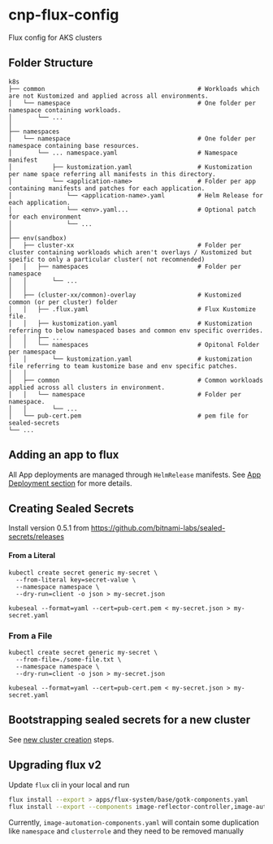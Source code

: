 # cnp-flux-config
Flux config for AKS clusters

## Folder Structure


    k8s
    ├── common                                          # Workloads which are not Kustomized and applied across all environments.
    │   └── namespace                                   # One folder per namespace containing workloads.
    │       └── ...
    │       
    ├── namespaces                                     
    │   └── namespace                                   # One folder per namespace containing base resources.
    │       └── ... namespace.yaml                      # Namespace manifest  
    │           ├── kustomization.yaml                  # Kustomization per name space referring all manifests in this directory.
    │           └── <application-name>                  # Folder per app containing manifests and patches for each application.
    │               └── <application-name>.yaml         # Helm Release for each application.
    │               └── <env>.yaml...                   # Optional patch for each environment
    │               └── ...
    │                           
    ├── env(sandbox)
    │   ├── cluster-xx                                  # Folder per cluster containing workloads which aren't overlays / Kustomized but speific to only a particular cluster( not recomnended)
    │   │   ├── namespaces                              # Folder per namespace
    │   │       └── ...
    │   │                                    
    │   ├── (cluster-xx/common)-overlay                 # Kustomized common (or per cluster) folder 
    │   │   ├── .flux.yaml                              # Flux Kustomize file.
    │   │   ├── kustomization.yaml                      # Kustomization referring to below namespaced bases and common env specific overrides.
    │   │   ├── ...
    │   │   └── namespaces                              # Opitonal Folder per namespace
    │   │       └── kustomization.yaml                  # kustomization file referring to team kustomize base and env specific patches.
    │   │
    │   ├── common                                      # Common workloads applied across all clusters in environment.
    │   │   └── namespace                               # Folder per namespace.
    │   │       └── ...
    │   └── pub-cert.pem                                # pem file for sealed-secrets
    └── ...
    
## Adding an app to flux

All App deployments are managed through `HelmRelease` manifests. See [App Deployment section](docs/app-deployment.md) for more details.

## Creating Sealed Secrets

Install version 0.5.1 from https://github.com/bitnami-labs/sealed-secrets/releases

#### From a Literal
```
kubectl create secret generic my-secret \
  --from-literal key=secret-value \
  --namespace namespace \
  --dry-run=client -o json > my-secret.json

kubeseal --format=yaml --cert=pub-cert.pem < my-secret.json > my-secret.yaml
```
### From a File
```
kubectl create secret generic my-secret \
  --from-file=./some-file.txt \
  --namespace namespace \
  --dry-run=client -o json > my-secret.json

kubeseal --format=yaml --cert=pub-cert.pem < my-secret.json > my-secret.yaml
```

## Bootstrapping sealed secrets for a new cluster

See [new cluster creation](docs/new-cluster.md) steps.

## Upgrading flux v2

Update `flux` cli in your local and run 
 ```bash
flux install --export > apps/flux-system/base/gotk-components.yaml
flux install --export --components image-reflector-controller,image-automation-controller > apps/flux-system/base/image-automation-components.yaml 
```

Currently, `image-automation-components.yaml` will contain some duplication like `namespace` and `clusterrole` and they need to be removed manually